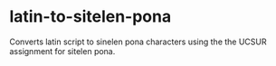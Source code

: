 # latin-to-sitelen-pona
Converts latin script to sinelen pona characters using the the UCSUR assignment for sitelen pona.

